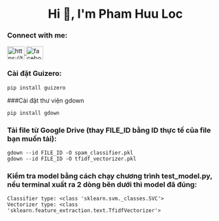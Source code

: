 <h1 align="center">Hi 👋, I'm Pham Huu Loc</h1>
<h3 align="left">Connect with me:</h3>
<p align="left">
    <a href="https://x.com/phloc2192003" target="blank">
        <img align="center" src="https://raw.githubusercontent.com/rahuldkjain/github-profile-readme-generator/master/src/images/icons/Social/twitter.svg" alt="https://twitter.com/phloc2192003" height="30" width="40" />
    </a>
    <a href="https://facebook.com/phloc2193" target="blank">
        <img align="center" src="https://raw.githubusercontent.com/rahuldkjain/github-profile-readme-generator/master/src/images/icons/Social/facebook.svg" alt="facebook.com/phloc2193" height="30" width="40" />
    </a>
</p>

### Cài đặt Guizero:

    pip install guizero

###Cài đặt thư viện gdown

    pip install gdown

### Tải file từ Google Drive (thay FILE_ID bằng ID thực tế của file bạn muốn tải):

    gdown --id FILE_ID -O spam_classifier.pkl
    gdown --id FILE_ID -O tfidf_vectorizer.pkl


### Kiểm tra model bằng cách chạy chương trình test_model.py, nếu terminal xuất ra 2 dòng bên dưới thì model đã đúng:
    
    Classifier type: <class 'sklearn.svm._classes.SVC'>
    Vectorizer type: <class 'sklearn.feature_extraction.text.TfidfVectorizer'>
